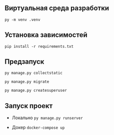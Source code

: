 ## Виртуальная среда разработки
```py -m venv .venv```

## Установка зависимостей
```pip install -r requirements.txt```

## Предзапуск
```py manage.py collectstatic```

```py manage.py migrate```

```py manage.py createsuperuser```

## Запуск проект
- Локально 
```py manage.py runserver```

- Докер 
```docker-compose up```